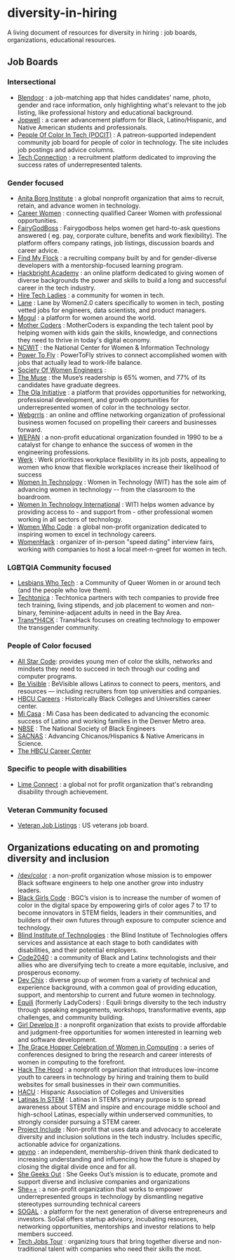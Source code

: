 # diversity-in-hiring
A living document of resources for diversity in hiring : job boards, organizations, educational resources.

## Job Boards

### Intersectional

* [Blendoor](http://blendoor.com) : a job-matching app that hides candidates' name, photo, gender and race information, only highlighting what's relevant to the job listing, like professional history and educational background.
* [Jopwell](https://www.jopwell.com/) : a career advancement platform for Black, Latino/Hispanic, and Native American students and professionals.
* [People Of Color In Tech (POCIT)](http://peopleofcolorintech.com/) : A patreon-supported independent community job board for people of color in technology. The site includes job postings and advice columns.
* [Tech Connection](https://www.thetechconnectioninc.com)  :  a recruitment platform dedicated to improving the success rates of underrepresented talents.


### Gender focused
* [Anita Borg Institute](http://www.ventureloop.com/anitaborg/) : a global nonprofit organization that aims to recruit, retain, and advance women in technology.
* [Career Women](https://www.careerwomen.com/) : connecting qualified Career Women with professional opportunities.
* [FairyGodBoss](https://fairygodboss.com) : Fairygodboss helps women get hard-to-ask questions answered ( eg. pay, corporate culture, benefits and work flexibility). The platform offers company ratings, job listings, discussion boards and career advice.
* [Find My Flock](http://www.findmyflock.com/) : a recruiting company built by and for gender-diverse developers with a mentorship-focused learning program.
* [Hackbright Academy](https://hackbrightacademy.com/) :  an online platform dedicated to giving women of diverse backgrounds the power and skills to build a long and successful career in the tech industry.
* [Hire Tech Ladies](https://www.hiretechladies.com/) : a community for women in tech.
* [Lane](https://lane.women2.com/) : Lane by Women2.0 caters specifically to women in tech, posting vetted jobs for engineers, data scientists, and product managers.
* [Mogul](https://onmogul.com) : a platform for women around the world.
* [Mother Coders](http://www.mothercoders.org/) : MotherCoders is expanding the tech talent pool by helping women with kids gain the skills, knowledge, and connections they need to thrive in today's digital economy.
* [NCWIT](https://www.ncwit.org/resources/jobs) : the National Center for Women & Information Technology 
* [Power To Fly](https://powertofly.com/) : PowerToFly strives to connect accomplished women with jobs that actually lead to work-life balance.
* [Society Of Women Engineers](https://careers.swe.org/) : 
* [The Muse](https://www.themuse.com/jobs) : the Muse’s readership is 65% women, and 77% of its candidates have graduate degrees.
*  [The Ola Initiative](http://www.theolainitiative.com/) : a platform that provides opportunities for networking, professional development, and growth opportunities for underrepresented women of color in the technology sector. 
* [Webgrrls](https://www.webgrrls.com) : an online and offline networking organization of professional business women focused on propelling their careers and businesses forward.
* [WEPAN](https://jobs.wepan.org) : a non-profit educational organization founded in 1990 to be a catalyst for change to enhance the success of women in the engineering professions.  
* [Werk](https://www.saywerk.com/) :  Werk prioritizes workplace flexibility in its job posts, appealing to women who know that flexible workplaces increase their likelihood of success
* [Women In Technology](http://www.womenintechnology.org/job-board) : Women in Technology (WIT) has the sole aim of advancing women in technology -- from the classroom to the boardroom. 
* [Women In Technology International](https://www.witi.com/) : WITI helps women advance by providing access to - and support from - other professional women working in all sectors of technology.
* [Women Who Code](https://www.womenwhocode.com) : a global non-profit organization dedicated to inspiring women to excel in technology careers.
* [WomenHack](http://womenwhohack.co/) : organizer of in-person "speed dating" interview fairs, working with companies to host a local meet-n-greet for women in tech.

### LGBTQIA Community focused
* [Lesbians Who Tech](https://lesbianswhotech.org/jobs/) : a Community of Queer Women in or around tech (and the people who love them).
*  [Techtonica](https://techtonica.org/) : Techtonica partners with tech companies to provide free tech training, living stipends, and job placement to women and non-binary, feminine-adjacent adults in need in the Bay Area.
* [Trans*H4CK](http://www.transhack.org/) : TransHack focuses on creating technology to empower the transgender community.


### People of Color focused
* [All Star Code](http://www.allstarcode.org/): provides young men of color the skills, networks and mindsets they need to succeed in tech through our coding and computer programs.
*  [Be Visible](https://www.bevisible.soy/) : BeVisible allows Latinxs to connect to peers, mentors, and resources — including recruiters from top universities and companies.
* [HBCU Careers](https://www.hbcucareers.com/) : Historically Black Colleges and Universities career center.
* [Mi Casa](http://www.micasaresourcecenter.org/career-development/for-employers/) : Mi Casa has been dedicated to advancing the economic success of Latino and working families in the Denver Metro area.
* [NBSE](https://careers.nsbe.org/) : The National Society of Black Engineers
* [SACNAS](https://careercenter.sacnas.org/) : Advancing Chicanos/Hispanics & Native Americans in Science.
* [The HBCU Career Center](https://jobs.thehbcucareercenter.com/)

### Specific to people with disabilities
* [Lime Connect](https://www.limeconnect.com/) : a global not for profit organization that's rebranding disability through achievement.

### Veteran Community focused
* [Veteran Job Listings](http://www.veteranjoblistings.com/) : US veterans job board.


## Organizations educating on and promoting diversity and inclusion
* [/dev/color](https://www.devcolor.org) : a non-profit organization whose mission is to empower Black software engineers to help one another grow into industry leaders.
* [Black Girls Code](http://www.blackgirlscode.com/) : BGC’s vision is to increase the number of women of color in the digital space by empowering girls of color ages 7 to 17 to become innovators in STEM fields, leaders in their communities, and builders of their own futures through exposure to computer science and technology.
* [Blind Institute of Technologies](https://blindinstituteoftechnology.org/) : the Blind Institute of Technologies offers services and assistance at each stage to both candidates with disabilities, and their potential employers.
* [Code2040](http://www.code2040.org) : a community of Black and Latinx technologists and their allies who are diversifying tech to create a more equitable, inclusive, and prosperous economy.
* [Dev Chix](http://www.devchix.com) : diverse group of women from a variety of technical and experience background, with a common goal of providing education, support, and mentorship to current and future women in technology.
* [Equili](http://equi.li/) (formerly LadyCoders) : Equili brings diversity to the tech industry through speaking engagements, workshops, transformative events, app challenges, and community building.
* [Girl Develop It](https://www.girldevelopit.com/) : a nonprofit organization that exists to provide affordable and judgment-free opportunities for women interested in learning web and software development.
* [The Grace Hopper Celebration of Women in Computing](https://ghc.anitab.org/) : a series of conferences designed to bring the research and career interests of women in computing to the forefront.
* [Hack The Hood](http://www.hackthehood.org/) : a nonprofit organization that introduces low-income youth to careers in technology by hiring and training them to build websites for small businesses in their own communities.
* [HACU](https://www.hacu.net/assnfe/CompanyDirectory.asp) : Hispanic Association of Colleges and Universities
* [Latinas In STEM](http://www.latinasinstem.com/) : Latinas in STEM’s primary purpose is to spread awareness about STEM and inspire and encourage middle school and high-school  Latinas, especially within underserved communities, to strongly consider pursuing a STEM career.
* [Project Include](http://projectinclude.org/) : Non-profit that uses data and advocacy to accelerate diversity and inclusion solutions in the tech industry. Includes specific, actionable advice for organizations.
* [qeyno](https://www.qeyno.com/) : an independent, membership-driven think thank dedicated to increasing understanding and influencing how the future is shaped by closing the digital divide once and for all.
* [She Geeks Out](https://www.shegeeksout.com/) : She Geeks Out’s mission is to educate, promote and support diverse and inclusive companies and organizations
* [She++](http://www.sheplusplus.com/) : a non-profit organization that works to empower underrepresented groups in technology by dismantling negative stereotypes surrounding technical careers
* [SOGAL](https://www.iamsogal.com/) :  a platform for the next generation of diverse entrepreneurs and investors. SoGal offers startup advisory, incubating resources, networking opportunities, mentorships and investor relations to help members succeed.
* [Tech Jobs Tour](https://techjobstour.com/) : organizing tours that bring together diverse and non-traditional talent with companies who need their skills the most.

